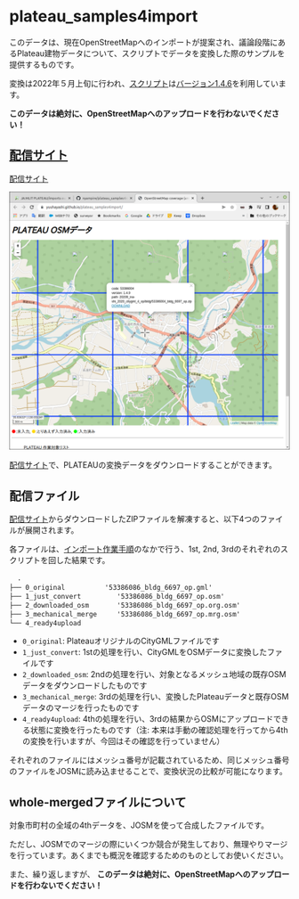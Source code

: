 # plateau_samples4import
このデータは、現在OpenStreetMapへのインポートが提案され、議論段階にあるPlateau建物データについて、スクリプトでデータを変換した際のサンプルを提供するものです。

変換は2022年５月上旬に行われ、[スクリプト](https://github.com/yuuhayashi/citygml-osm)は[バージョン1.4.6](https://github.com/yuuhayashi/citygml-osm/releases/tag/v1.4.6)を利用しています。


**このデータは絶対に、OpenStreetMapへのアップロードを行わないでください！**

## [配信サイト](https://yuuhayashi.github.io/plateau_samples4import/)

[配信サイト](https://nyampire.github.io/plateau_samples4import/)

![image](lib/Screenshot_2022-05-14.png)

[配信サイト](https://nyampire.github.io/plateau_samples4import/)で、PLATEAUの変換データをダウンロードすることができます。


## 配信ファイル

[配信サイト](https://nyampire.github.io/plateau_samples4import/)からダウンロードしたZIPファイルを解凍すると、以下4つのファイルが展開されます。

各ファイルは、[インポート作業手順](https://qiita.com/nyampire/items/1c10afdd36750c87154d)のなかで行う、1st, 2nd, 3rdのそれぞれのスクリプトを回した結果です。

```
  .
├── 0_original　　　　　　'53386086_bldg_6697_op.gml'
├── 1_just_convert         '53386086_bldg_6697_op.osm'
├── 2_downloaded_osm       '53386086_bldg_6697_op.org.osm'
├── 3_mechanical_merge     '53386086_bldg_6697_op.mrg.osm'
└── 4_ready4upload
```

* `0_original`: PlateauオリジナルのCityGMLファイルです
* `1_just_convert`: 1stの処理を行い、CityGMLをOSMデータに変換したファイルです
* `2_downloaded_osm`: 2ndの処理を行い、対象となるメッシュ地域の既存OSMデータをダウンロードしたものです
* `3_mechanical_merge`: 3rdの処理を行い、変換したPlateauデータと既存OSMデータのマージを行ったものです
* `4_ready4upload`: 4thの処理を行い、3rdの結果からOSMにアップロードできる状態に変換を行ったものです（注: 本来は手動の確認処理を行ってから4thの変換を行いますが、今回はその確認を行っていません）

それぞれのファイルにはメッシュ番号が記載されているため、同じメッシュ番号のファイルをJOSMに読み込ませることで、変換状況の比較が可能になります。

## whole-mergedファイルについて
対象市町村の全域の4thデータを、JOSMを使って合成したファイルです。

ただし、JOSMでのマージの際にいくつか競合が発生しており、無理やりマージを行っています。あくまでも概況を確認するためのものとしてお使いください。

また、繰り返しますが、 **このデータは絶対に、OpenStreetMapへのアップロードを行わないでください！**

